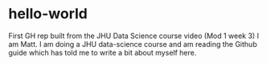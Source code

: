 # hello-world
First GH rep built from the JHU Data Science course video (Mod 1 week 3)
I am Matt. I am doing a JHU data-science course and am reading the Github guide which has told me to write a bit about myself here.
